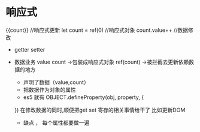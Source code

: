 # 响应式

{{count}} //响应式更新
let count = ref(0) //响应式对象
count.value++ //数据修改

- getter setter

- 数据业务 value count ->包装成响应式对象 ref(count) ->被拦截去更新依赖数据的地方
  - 声明了数据（value,count）
  - 把数据作为对象的属性 
  - es5 就有 OBJECT.defineProperty(obj, property, {

  })  在修改数据的同时,顺便把get set 寄存的相关事情给干了 比如更新DOM
  - 缺点 ， 每个属性都要做一遍
